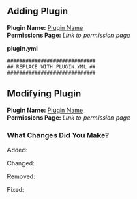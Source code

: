 <!-- REMOVE THE MODEL THAT DOES NOT APPLY TO YOUR PROPOSED CHANGES -->

## Adding Plugin
<!-- THIS SECTION IS RESERVED IF YOU ARE ADDING A NEW PLUGIN TO OUR DATABASE -->
**Plugin Name:** [Plugin Name](Download_Link)
<br>
**Permissions Page:** *Link to permission page*

**plugin.yml**
<!-- The plugin.yml can be found inside the plugin JAR, use WinZip or other programs to open it -->
```
#############################
## REPLACE WITH PLUGIN.YML ##
#############################
```

## Modifying Plugin
<!-- THIS SECTION IS RESERVED IF YOU ARE MAKING MODIFICATIONS TO PERMISSIONS ALREADY ADDED TO OUR DATABASE -->
**Plugin Name:** [Plugin Name](Download_Link)
<br>
**Permissions Page:** *Link to permission page*

### What Changes Did You Make?

Added:

Changed:

Removed:

Fixed:
